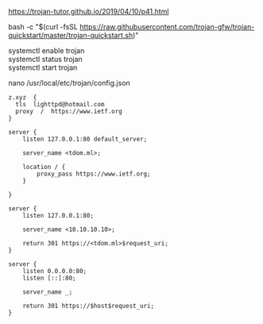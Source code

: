 https://trojan-tutor.github.io/2019/04/10/p41.html    

bash -c "$(curl -fsSL https://raw.githubusercontent.com/trojan-gfw/trojan-quickstart/master/trojan-quickstart.sh)"   

systemctl enable trojan  
systemctl status trojan   
systemctl start trojan   

nano /usr/local/etc/trojan/config.json

```
z.xyz  {
  tls  lighttpd@hotmail.com
  proxy  /  https://www.ietf.org
}
```

```
server {
    listen 127.0.0.1:80 default_server;

    server_name <tdom.ml>;

    location / {
        proxy_pass https://www.ietf.org;
    }

}

server {
    listen 127.0.0.1:80;

    server_name <10.10.10.10>;

    return 301 https://<tdom.ml>$request_uri;
}

server {
    listen 0.0.0.0:80;
    listen [::]:80;

    server_name _;

    return 301 https://$host$request_uri;
}
```
